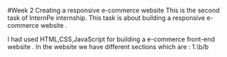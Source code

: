 #Week 2 Creating a responsive e-commerce website 
This is the second task of InternPe internship. This task is about building a responsive e-commerce website .

I had used HTML,CSS,JavaScript for building a e-commerce front-end website . In the website we have different sections which are :
1.\b/b
